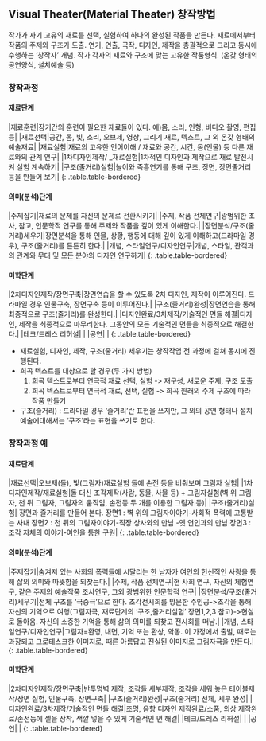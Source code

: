 ## Visual Theater(Material Theater) 창작방법

작가가 자기 고유의 재료를 선택, 실험하여 하나의 완성된 작품을 만든다.
재료에서부터 작품의 주제와 구조가 도출.
연기, 연출, 극작, 디자인, 제작을 총괄적으로 그리고 동시에 수행하는 ‘창작자’ 개념.
작가 각자의 재료와 구조에 맞는 고유한 작품형식. (온갖 형태의 공연양식, 설치예술 등)

### 창작과정

#### 재료단계

|재료훈련|장기간의 훈련이 필요한 재료들이 있다. 예)몸, 소리, 인형, 비디오 촬영, 편집 등|
|재료선택|공간, 몸, 빛, 소리, 오브제, 영상, 그리기 재료, 텍스트, 그 외 온갖 형태의 예술재료|
|재료실험|재료의 고유한 언어이해 / 재료와 공간, 시간, 몸(인물) 등 다른 재료와의 관계 연구|
|1차디자인제작/ _재료실험|1차적인 디자인과 제작으로 재료 발전시켜 실험 계속하기|
|구조(줄거리)실험|놀이와 즉흥연기를 통해 구조, 장면, 장면줄거리 등을 만들어 보기|
{: .table.table-bordered}

#### 의미(분석)단계

|주제잡기|재료의 문제를 자신의 문제로 전환시키기|
|주제, 작품 전체연구|광범위한 조사, 참고, 인문학적 연구를 통해 주제와 작품을 깊이 있게 이해한다.|
|장면분석/구조(줄거리)세우기|장면분석을 통해 인물, 상황, 행동에 대해 깊이 있게 이해하고(드라마일 경우), 구조(줄거리)를 튼튼히 한다.|
|개념, 스타일연구/디자인연구|개념, 스타일, 관객과의 관계와 무대 및 모든 분야의 디자인 연구하기|
{: .table.table-bordered}

#### 미학단계

|2차디자인제작/장면구축|장면연습을 할 수 있도록 2차 디자인, 제작이 이루어진다. 드라마일 경우 인물구축, 장면구축 등이 이루어진다.|
|구조(줄거리)완성|장면연습을 통해 최종적으로 구조(줄거리)를 완성한다.|
|디자인완료/3차제작/기술적인 면들 해결|디자인, 제작을 최종적으로 마무리한다. 그동안의 모든 기술적인 면들을 최종적으로 해결한다.|
|테크/드레스 리허설| |
|공연| |
{: .table.table-bordered}

* 재료실험, 디자인, 제작, 구조(줄거리) 세우기는 창작작업 전 과정에 걸쳐 동시에 진행된다.
* 희곡 텍스트를 대상으로 할 경우(두 가지 방법) 
  1. 희곡 텍스트로부터 연극적 재료 선택, 실험 -> 재구성, 새로운 주제, 구조 도출
  2. 희곡 텍스트로부터 연극적 재료, 선택, 실험 -> 희곡 원래의 주제 구조에 따라 작품  만들기 
* 구조(줄거리) : 드라마일 경우 ‘줄거리’란 표현을 쓰지만, 그 외의 공연 형태나 설치예술에대해서는 ‘구조’라는 표현을 쓰기로 한다.  

### 창작과정 예

#### 재료단계

|재료선택|오브제(돌), 빛(그림자)재료실험 돌에 손전 등을 비춰보며 그림자 실험|
|1차디자인제작/재료실험|돌 대신 조각제작(사람, 동물, 사물 등) + 그림자실험(벽 위 그림자, 천 뒤 그림자, 그림자의 움직임, 손전등 두 개를 이용한 그림자 등)|
|구조(줄거리)실험| 장면과 줄거리를 만들어 본다. 장면1 : 벽 위의 그림자이야기-사회적 폭력에 고통받는 사내 장면2 : 천 뒤의 그림자이야기-직장 상사와의 만남 -옛 연인과의 만남 장면3 : 조각 자체의 이야기-여인을 통한 구원|
{: .table.table-bordered}

#### 의미(분석)단계

|주제잡기|숨겨져 있는 사회의 폭력들에 시달리는 한 남자가 여인의 헌신적인 사랑을 통해 삶의 의미와 따뜻함을 되찾는다.|
|주제, 작품 전체연구|현 사회 연구, 자신의 체험연구, 같은 주제의 예술작품 조사연구, 그외 광범위한 인문학적 연구|
|장면분석/구조(줄거리)세우기|전체 구조를 ‘극중극’으로 한다. 조각전시회를 방문한 주인공->조각을 통해 자신의 기억으로 여행(그림자극, 재료단계의 ‘구조,줄거리실험’ 장면1,2,3 참고)->현실로 돌아옴. 자신의 소중한 기억을 통해 삶의 의미를 되찾고 전시회를 떠남.|
|개념, 스타일연구/디자인연구|그림자=환영, 내면, 기억 또는 환상, 악몽. 이 가정에서 출발, 때로는 과장되고 그로테스크한 이미지로, 때론 아름답고 진실된 이미지로 그림자극을 만든다.|
{: .table.table-bordered}

#### 미학단계

|2차디자인제작/장면구축|반투명벽 제작, 조각들 세부제작, 조각을 세워 놓은 테이블제작/장면 실험, 인물구축, 장면구축|
|구조(줄거리)완성|구조(줄거리) 전체, 세부 완성|
|디자인완료/3차제작/기술적인 면들 해결|조명, 음향 디자인 제작완료/소품, 의상 제작완료/손전등에 젤을 장착, 색깔 넣을 수 있게 기술적인 면 해결|
|테크/드레스 리허설| |
|공연| |
{: .table.table-bordered}
